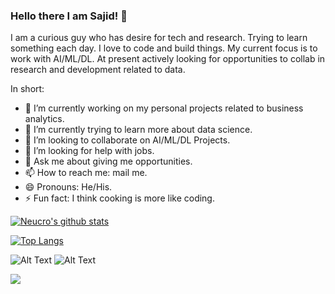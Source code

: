 ### Hello there I am Sajid! 👋


I am a curious guy who has desire for tech and research. Trying to learn something each day. I love to code and build things. My current focus is to work with AI/ML/DL. At present actively looking for opportunities to collab in research and development related to data.


In short: 

- 🔭 I’m currently working on my personal projects related to business analytics.
- 🌱 I’m currently trying to learn more about data science.
- 👯 I’m looking to collaborate on AI/ML/DL Projects.
- 🤔 I’m looking for help with jobs.
- 💬 Ask me about giving me opportunities.
- 📫 How to reach me: mail me.
- 😄 Pronouns: He/His.
- ⚡ Fun fact: I think cooking is more like coding. 


[![Neucro's github stats](https://github-readme-stats.vercel.app/api?username=neucro&show_icons=true&count_private=true&hide=prs,issues,contribs&theme=highcontrast)](https://github.com/neucro/github-readme-stats)

[![Top Langs](https://github-readme-stats.vercel.app/api/top-langs/?username=neucro&langs_count=10&layout=compact&show_icons=true)](https://github.com/neucro/github-readme-stats)

![Alt Text](https://media.giphy.com/media/OasSW8GLzw8Fb6R8hv/giphy.gif)
![Alt Text](https://media.giphy.com/media/lZ9OcB2Y1YqJxPXZU0/giphy.gif)


<!--
**Neucro/Neucro** is a ✨ _special_ ✨ repository because its `README.md` (this file) appears on your GitHub profile.

Here are some ideas to get you started:

- 🔭 I’m currently working on my personal projects related to business analytics.
- 🌱 I’m currently trying to learn more about data science.
- 👯 I’m looking to collaborate on AI/ML/DL Projects.
- 🤔 I’m looking for help with jobs.
- 💬 Ask me about giving me opportunities.
- 📫 How to reach me: mail me.
- 😄 Pronouns: He, Mr.
- ⚡ Fun fact: I think cooking is more like coding. 
-->
![](https://komarev.com/ghpvc/?username=neucro&color=070c2e&style=plastic&label=I+am+watching+you!+Neucro+Profile+View+Counts)
